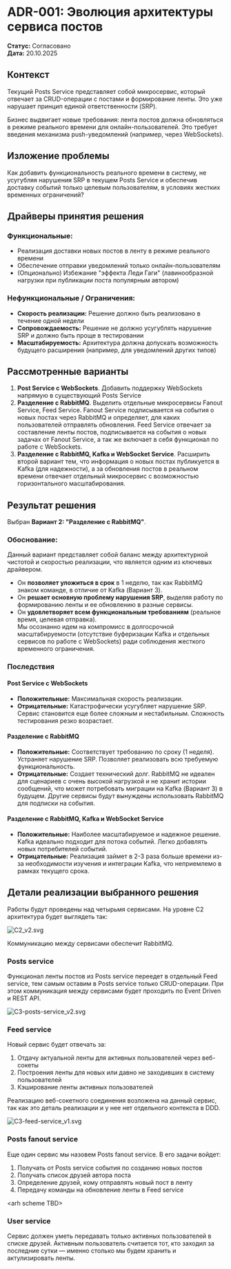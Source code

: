 # ADR-001: Эволюция архитектуры сервиса постов

**Статус:** Согласовано\
**Дата:** 20.10.2025

## Контекст

Текущий Posts Service представляет собой микросервис, который отвечает за CRUD-операции с постами и формирование ленты. Это уже нарушает
принцип единой ответственности (SRP).

Бизнес выдвигает новые требования: лента постов должна обновляться в режиме реального времени для онлайн-пользователей. Это требует
введения механизма push-уведомлений (например, через WebSockets).

## Изложение проблемы

Как добавить функциональность реального времени в систему, не усугубляя нарушения SRP в текущем Posts Service и обеспечив доставку событий
только целевым пользователям, в условиях жестких временных ограничений?

## Драйверы принятия решения

### Функциональные:

- Реализация доставки новых постов в ленту в режиме реального времени
- Обеспечение отправки уведомлений только онлайн-пользователям
- (Опционально) Избежание "эффекта Леди Гаги" (лавинообразной нагрузки при публикации поста популярным автором)

### Нефункциональные / Ограничения:

- **Скорость реализации:** Решение должно быть реализовано в течение одной недели
- **Сопровождаемость:** Решение не должно усугублять нарушение SRP и должно быть проще в тестировании
- **Масштабируемость:** Архитектура должна допускать возможность будущего расширения (например, для уведомлений других типов)

## Рассмотренные варианты

1. **Post Service с WebSockets**. Добавить поддержку WebSockets напрямую в существующий Posts Service
2. **Разделение с RabbitMQ**. Выделить отдельные микросервисы Fanout Service, Feed Service. Fanout Service
   подписывается на события о новых постах через RabbitMQ и определяет, для каких пользователей отправлять обновления. Feed Service
   отвечает за составление ленты постов, подписывается на события о новых задачах от Fanout Service, а так же включает в себя функционал по
   работе с WebSockets.
3. **Разделение с RabbitMQ, Kafka и WebSocket Service**. Расширить второй вариант тем, что информация о новых постах публикуется в Kafka
   (для надежности), а за обновления постов в реальном времени отвечает отдельный микросервис с возможностью горизонтального
   масштабирования.

## Результат решения

Выбран **Вариант 2: "Разделение с RabbitMQ"**.

### Обоснование:

Данный вариант представляет собой баланс между архитектурной чистотой и скоростью реализации, что является одним из ключевых драйвером.

- Он **позволяет уложиться в срок** в 1 неделю, так как RabbitMQ знаком команде, в отличие от Kafka (Вариант 3).
- Он **решает основную проблему нарушения SRP**, выделяя работу по формированию ленты и ее обновлению в разные сервисы.
- Он **удовлетворяет всем функциональным требованиям** (реальное время, целевая отправка).\
  Мы осознанно идем на компромисс в долгосрочной масштабируемости (отсутствие буферизации Kafka и отдельных сервисов по работе с WebSockets)
  ради соблюдения жесткого временного ограничения.

### Последствия

#### Post Service с WebSockets

- **Положительные:** Максимальная скорость реализации.
- **Отрицательные:** Катастрофически усугубляет нарушение SRP. Сервис становится еще более сложным и нестабильным. Сложность тестирования
  резко возрастает.

#### Разделение с RabbitMQ

- **Положительные:** Соответствует требованию по сроку (1 неделя). Устраняет нарушение SRP. Позволяет реализовать всю требуемую
  функциональность.
- **Отрицательные:** Создает технический долг. RabbitMQ не идеален для сценариев с очень высокой нагрузкой и не хранит истории сообщений,
  что может потребовать миграции на Kafka (Вариант 3) в будущем. Другие сервисы будут вынуждены использовать RabbitMQ для подписки на
  события.

#### Разделение с RabbitMQ, Kafka и WebSocket Service

- **Положительные:** Наиболее масштабируемое и надежное решение. Kafka идеально подходит для потока событий. Легко добавлять новых
  потребителей событий.
- **Отрицательные:** Реализация займет в 2-3 раза больше времени из-за необходимости изучения и интеграции Kafka, что неприемлемо в рамках
  текущего срока.

## Детали реализации выбранного решения

Работы будут проведены над четырьмя сервисами. На уровне C2 архитектура будет выглядеть так:

![C2_v2.svg](../arch/c4/C2_v2.svg)

Коммуникацию между сервисами обеспечит RabbitMQ.

### Posts service

Функционал ленты постов из Posts service переедет в отдельный Feed service, тем самым оставим в Posts service только CRUD-операции. При
этом коммуникация между сервисами будет проходить по Event Driven и REST API.

![C3-posts-service_v2.svg](../arch/c4/C3-posts-service_v2.svg)

### Feed service

Новый сервис будет отвечать за:

1. Отдачу актуальной ленты для активных пользователей через веб-сокеты
2. Построения ленты для новых или давно не заходивших в систему пользователей
3. Кэширование ленты активных пользователей

Реализацию веб-сокетного соединения возложена на данный сервис, так как это деталь реализации и у нее нет отдельного контекста в DDD.

![C3-feed-service_v1.svg](../arch/c4/C3-feed-service_v1.svg)

### Posts fanout service

Еще один сервис мы назовем Posts fanout service. В его задачи войдет:

1. Получать от Posts service события по созданию новых постов
2. Получать список друзей автора поста
3. Определение друзей, кому отправлять новый пост в ленту
4. Передачу команды на обновление ленты в Feed service

\<arh scheme TBD\>

### User service

Сервис должен уметь передавать только активных пользователей в списке друзей. Активным пользователь считается тот, кто заходил за последние
сутки — именно столько мы будем хранить и актулизировать ленты.
